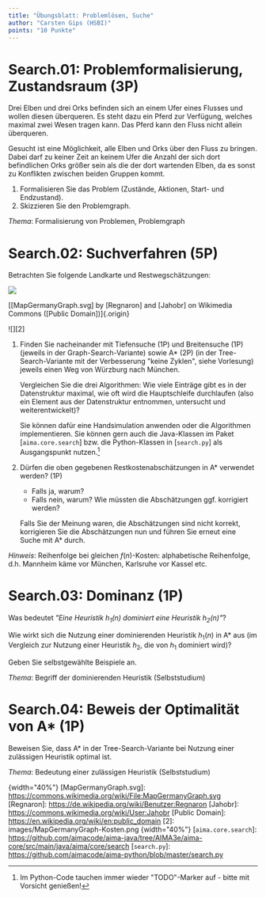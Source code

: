 ```yaml
---
title: "Übungsblatt: Problemlösen, Suche"
author: "Carsten Gips (HSBI)"
points: "10 Punkte"
---
```


<!--  pandoc -s -f markdown -t markdown+smart-grid_tables-multiline_tables-simple_tables --columns=94 --reference-links=true  sheet-search.md  -o xxx.md  -->

# Search.01: Problemformalisierung, Zustandsraum (3P)

Drei Elben und drei Orks befinden sich an einem Ufer eines Flusses und wollen diesen
überqueren. Es steht dazu ein Pferd zur Verfügung, welches maximal zwei Wesen tragen kann. Das
Pferd kann den Fluss nicht allein überqueren.

Gesucht ist eine Möglichkeit, alle Elben und Orks über den Fluss zu bringen. Dabei darf zu
keiner Zeit an keinem Ufer die Anzahl der sich dort befindlichen Orks größer sein als die der
dort wartenden Elben, da es sonst zu Konflikten zwischen beiden Gruppen kommt.

1.  Formalisieren Sie das Problem (Zustände, Aktionen, Start- und Endzustand).
2.  Skizzieren Sie den Problemgraph.

*Thema*: Formalisierung von Problemen, Problemgraph

# Search.02: Suchverfahren (5P)

Betrachten Sie folgende Landkarte und Restwegschätzungen:

![][1]

[[MapGermanyGraph.svg] by [Regnaron] and [Jahobr] on Wikimedia Commons ([Public Domain])]{.origin}

![][2]

1.  Finden Sie nacheinander mit Tiefensuche (1P) und Breitensuche (1P) (jeweils in der
    Graph-Search-Variante) sowie A\* (2P) (in der Tree-Search-Variante mit der Verbesserung
    "keine Zyklen", siehe Vorlesung) jeweils einen Weg von Würzburg nach München.

    Vergleichen Sie die drei Algorithmen: Wie viele Einträge gibt es in der Datenstruktur
    maximal, wie oft wird die Hauptschleife durchlaufen (also ein Element aus der
    Datenstruktur entnommen, untersucht und weiterentwickelt)?

    Sie können dafür eine Handsimulation anwenden oder die Algorithmen implementieren. Sie
    können gern auch die Java-Klassen im Paket [`aima.core.search`] bzw. die Python-Klassen in
    [`search.py`] als Ausgangspunkt nutzen.[^1]

2.  Dürfen die oben gegebenen Restkostenabschätzungen in A\* verwendet werden? (1P)

    -   Falls ja, warum?
    -   Falls nein, warum? Wie müssten die Abschätzungen ggf. korrigiert werden?

    Falls Sie der Meinung waren, die Abschätzungen sind nicht korrekt, korrigieren Sie die
    Abschätzungen nun und führen Sie erneut eine Suche mit A\* durch.

*Hinweis*: Reihenfolge bei gleichen $f(n)$-Kosten: alphabetische Reihenfolge, d.h. Mannheim
käme vor München, Karlsruhe vor Kassel etc.

# Search.03: Dominanz (1P)

Was bedeutet *"Eine Heuristik $h_1(n)$ dominiert eine Heuristik $h_2(n)$"*?

Wie wirkt sich die Nutzung einer dominierenden Heuristik $h_1(n)$ in A\* aus (im Vergleich zur
Nutzung einer Heuristik $h_2$, die von $h_1$ dominiert wird)?

Geben Sie selbstgewählte Beispiele an.

*Thema*: Begriff der dominierenden Heuristik (Selbststudium)

# Search.04: Beweis der Optimalität von A\* (1P)

Beweisen Sie, dass A\* in der Tree-Search-Variante bei Nutzung einer zulässigen Heuristik
optimal ist.

*Thema*: Bedeutung einer zulässigen Heuristik (Selbststudium)

[^1]: Im Python-Code tauchen immer wieder "TODO"-Marker auf - bitte mit Vorsicht genießen!

  [1]: https://upload.wikimedia.org/wikipedia/commons/thumb/a/ad/MapGermanyGraph.svg/476px-MapGermanyGraph.svg.png
  {width="40%"}
  [MapGermanyGraph.svg]: https://commons.wikimedia.org/wiki/File:MapGermanyGraph.svg
  [Regnaron]: https://de.wikipedia.org/wiki/Benutzer:Regnaron
  [Jahobr]: https://commons.wikimedia.org/wiki/User:Jahobr
  [Public Domain]: https://en.wikipedia.org/wiki/en:public_domain
  [2]: images/MapGermanyGraph-Kosten.png {width="40%"}
  [`aima.core.search`]: https://github.com/aimacode/aima-java/tree/AIMA3e/aima-core/src/main/java/aima/core/search
  [`search.py`]: https://github.com/aimacode/aima-python/blob/master/search.py
